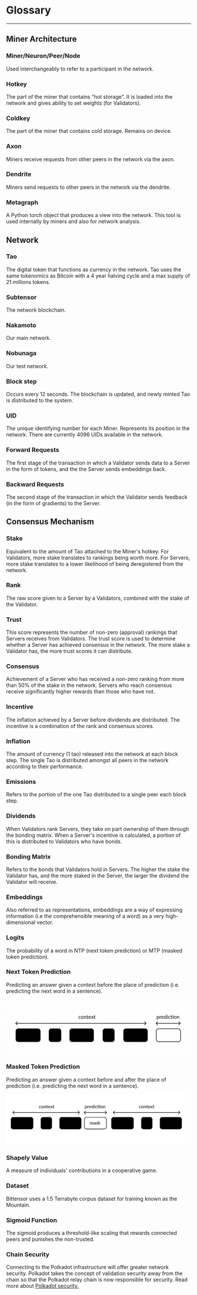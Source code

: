 # Glossary
---
## Miner Architecture 


### Miner/Neuron/Peer/Node

Used interchangeably to refer to a participant in the network. 


### Hotkey

The part of the miner that contains "hot storage". It is loaded into the network and gives ability to set weights (for Validators). 


### Coldkey

The part of the miner that contains cold storage. Remains on device.


### Axon

Miners receive requests from other peers in the network via the axon.


### Dendrite 

Miners send requests to other peers in the network via the dendrite. 


### Metagraph

A Python torch object that produces a view into the network. This tool is used internally by miners and also for network analysis. 


## Network 


### Tao 

The digital token that functions as currency in the network. Tao uses the same tokenomics as Bitcoin with a 4 year halving cycle and a max supply of 21 millions tokens.


### Subtensor

The network blockchain. 


### Nakamoto

Our main network. 


### Nobunaga

Our test network. 


### Block step

Occurs every 12 seconds. The blockchain is updated, and newly minted Tao is distributed to the system. 


### UID

The unique identifying number for each Miner. Represents its position in the network. There are currently 4096 UIDs available in the network. 


### Forward Requests

The first stage of the transaction in which a Validator sends data to a Server in the form of tokens, and the the Server sends embeddings back. 


### Backward Requests

The second stage of the transaction in which the Validator sends feedback (in the form of gradients) to the Server.


## Consensus Mechanism


### Stake

Equivalent to the amount of Tao attached to the Miner's hotkey. For Validators, more stake translates to rankings being worth more. For Servers, more stake translates to a lower likelihood of being deregistered from the network. 


### Rank

The raw score given to a Server by a Validators, combined with the stake of the Validator. 


### Trust

This score represents the number of non-zero (approval) rankings that Servers receives from Validators. The trust score is used to determine whether a Server has achieved consensus in the network. The more stake a Validator has, the more trust scores it can distribute. 


### Consensus


Achievement of a Server who has received a non-zero ranking from more than 50% of the stake in the network. Servers who reach consensus receive significantly higher rewards than those who have not. 


### Incentive

The inflation achieved by a Server before dividends are distributed. The incentive is a combination of the rank and consensus scores. 


### Inflation

The amount of currency (1 tao) released into the network at each block step. The single Tao is distributed amongst all peers in the network according to their performance.


### Emissions

Refers to the portion of the one Tao distributed to a single peer each block step.


### Dividends

When Validators rank Servers, they take on part ownership of them through the bonding matrix. When a Server's incentive is calculated, a portion of this is distributed to Validators who have bonds.


### Bonding Matrix

Refers to the bonds that Validators hold in Servers. The higher the stake the Validator has, and the more staked in the Server, the larger the dividend the Validator will receive.


### Embeddings

Also referred to as representations, embeddings are a way of expressing information (i.e the comprehensible meaning of a word) as a very high-dimensional vector.


### Logits

The probability of a word in NTP (next token prediction) or MTP (masked token prediction).


### Next Token Prediction

Predicting an answer given a context before the place of prediction (i.e. predicting the next word in a sentence).

![logit/tokens](NextTokenPrediction.png)

### Masked Token Prediction

Predicting an answer given a context before and after the place of prediction (i.e. predicting the next word in a sentence).

![logit/tokens](MaskedTokenPrediction.png)

### Shapely Value

A measure of individuals' contributions in a cooperative game.


### Dataset

Bittensor uses a 1.5 Terrabyte corpus dataset for training known as the Mountain.


### Sigmoid Function

The sigmoid produces a threshold-like scaling that rewards connected peers and punishes the non-trusted.


### Chain Security

Connecting to the Polkadot infrastructure will offer greater network security. Polkadot takes the concept of validation security away from the chain so that the Polkadot relay chain is now responsible for security. Read more about [Polkadot security.](https://wiki.polkadot.network/docs/learn-security)